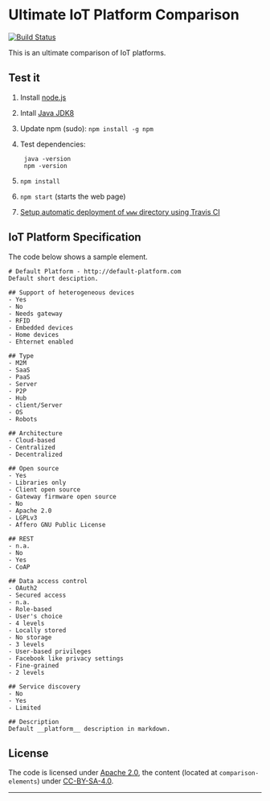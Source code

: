 # Ultimate IoT Platform Comparison

[![Build Status](https://travis-ci.com/kleinech/ultimate-IoT-platform-comparison.svg?token=cEigpEzpNem5544rTY2m&branch=master)](https://travis-ci.com/kleinech/ultimate-IoT-platform-comparison)

This is an ultimate comparison of IoT platforms.

## Test it
1. Install [node.js](https://nodejs.org/en/)
2. Intall [Java JDK8](http://www.oracle.com/technetwork/java/javase/downloads/jdk8-downloads-2133151.html)
3. Update npm (sudo): `npm install -g npm`
4. Test dependencies:

        java -version
        npm -version

4. `npm install`
5. `npm start` (starts the web page)
6. [Setup automatic deployment of `www` directory using Travis CI](https://github.com/ultimate-comparisons/ultimate-comparison-BASE/wiki/Build-and-deploy-project-with-Travis-CI)


## IoT Platform Specification
The code below shows a sample element.

    # Default Platform - http://default-platform.com
    Default short desciption.

    ## Support of heterogeneous devices
    - Yes
    - No
    - Needs gateway
    - RFID
    - Embedded devices
    - Home devices
    - Ehternet enabled

    ## Type
    - M2M 
    - SaaS
    - PaaS
    - Server
    - P2P
    - Hub
    - client/Server
    - OS
    - Robots

    ## Architecture
    - Cloud-based
    - Centralized
    - Decentralized

    ## Open source
    - Yes
    - Libraries only
    - Client open source
    - Gateway firmware open source
    - No
    - Apache 2.0
    - LGPLv3
    - Affero GNU Public License

    ## REST
    - n.a.
    - No
    - Yes
    - CoAP

    ## Data access control
    - OAuth2
    - Secured access
    - n.a.
    - Role-based
    - User's choice
    - 4 levels
    - Locally stored
    - No storage
    - 3 levels
    - User-based privileges
    - Facebook like privacy settings
    - Fine-grained
    - 2 levels

    ## Service discovery
    - No
    - Yes
    - Limited

    ## Description
    Default __platform__ description in markdown.



## License

The code is licensed under [Apache 2.0], the content (located at `comparison-elements`) under [CC-BY-SA-4.0].

  [Apache 2.0]: http://www.apache.org/licenses/LICENSE-2.0
  [CC-BY-SA-4.0]: http://creativecommons.org/licenses/by-sa/4.0/

<hr />
